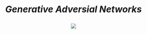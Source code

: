 # <p align = "center"> *Generative Adversial Networks* </p>
<p align = "center"><img src="https://user-images.githubusercontent.com/36896102/126104869-cde5fbce-1a22-433a-b9b6-69fff5c2a1c1.jpg"/></p>

